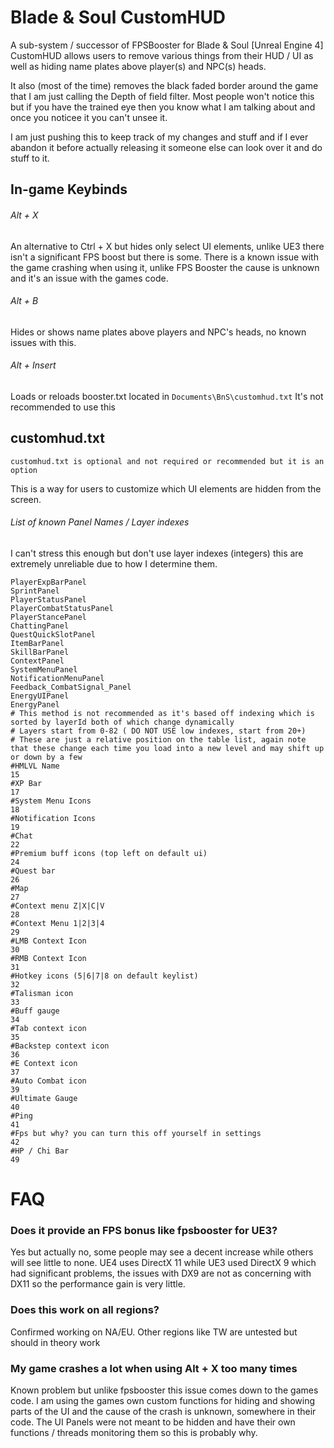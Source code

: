 # Blade & Soul CustomHUD
A sub-system / successor of FPSBooster for Blade & Soul [Unreal Engine 4]
CustomHUD allows users to remove various things from their HUD / UI as well as hiding name plates above player(s) and NPC(s) heads.

It also (most of the time) removes the black faded border around the game that I am just calling the Depth of field filter. Most people won't notice this but if you have the trained eye then you know what I am talking about and once you noticee it you can't unsee it.

I am just pushing this to keep track of my changes and stuff and if I ever abandon it before actually releasing it someone else can look over it and do stuff to it.

## In-game Keybinds
###### Alt + X
An alternative to Ctrl + X but hides only select UI elements, unlike UE3 there isn't a significant FPS boost but there is some. There is a known issue with the game crashing when using it, unlike FPS Booster the cause is unknown and it's an issue with the games code.
###### Alt + B
Hides or shows name plates above players and NPC's heads, no known issues with this.
###### Alt + Insert
Loads or reloads booster.txt located in `Documents\BnS\customhud.txt`
It's not recommended to use this

## customhud.txt
`customhud.txt is optional and not required or recommended but it is an option`

This is a way for users to customize which UI elements are hidden from the screen.
###### List of known Panel Names / Layer indexes
I can't stress this enough but don't use layer indexes (integers) this are extremely unreliable due to how I determine them.
```
PlayerExpBarPanel
SprintPanel
PlayerStatusPanel
PlayerCombatStatusPanel
PlayerStancePanel
ChattingPanel
QuestQuickSlotPanel
ItemBarPanel
SkillBarPanel
ContextPanel
SystemMenuPanel
NotificationMenuPanel
Feedback_CombatSignal_Panel
EnergyUIPanel
EnergyPanel
# This method is not recommended as it's based off indexing which is sorted by layerId both of which change dynamically
# Layers start from 0-82 ( DO NOT USE low indexes, start from 20+)
# These are just a relative position on the table list, again note that these change each time you load into a new level and may shift up or down by a few
#HMLVL Name
15
#XP Bar
17
#System Menu Icons
18
#Notification Icons
19
#Chat
22
#Premium buff icons (top left on default ui)
24
#Quest bar
26
#Map
27
#Context menu Z|X|C|V
28
#Context Menu 1|2|3|4
29
#LMB Context Icon
30
#RMB Context Icon
31
#Hotkey icons (5|6|7|8 on default keylist)
32
#Talisman icon
33
#Buff gauge
34
#Tab context icon
35
#Backstep context icon
36
#E Context icon
37
#Auto Combat icon
39
#Ultimate Gauge
40
#Ping
41
#Fps but why? you can turn this off yourself in settings
42
#HP / Chi Bar
49
```

# FAQ
### Does it provide an FPS bonus like fpsbooster for UE3?
Yes but actually no, some people may see a decent increase while others will see little to none. UE4 uses DirectX 11 while UE3 used DirectX 9 which had significant problems, the issues with DX9 are not as concerning with DX11 so the performance gain is very little.

### Does this work on all regions?
Confirmed working on NA/EU. Other regions like TW are untested but should in theory work

### My game crashes a lot when using Alt + X too many times
Known problem but unlike fpsbooster this issue comes down to the games code. I am using the games own custom functions for hiding and showing parts of the UI and the cause of the crash is unknown, somewhere in their code. The UI Panels were not meant to be hidden and have their own functions / threads monitoring them so this is probably why.
